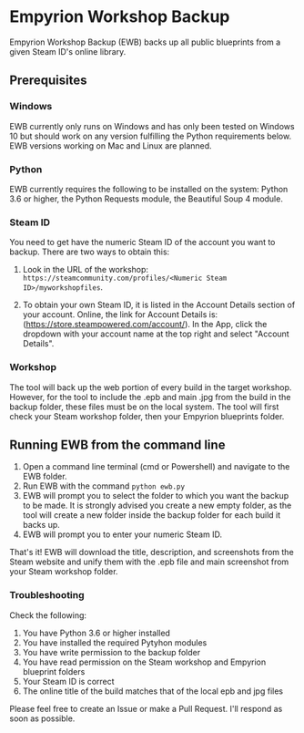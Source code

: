 # Empyrion Workshop Backup
Empyrion Workshop Backup (EWB) backs up all public blueprints from a given Steam ID's online library.

## Prerequisites

### Windows
EWB currently only runs on Windows and has only been tested on Windows 10 but should work on any version fulfilling the Python requirements below. EWB versions working on Mac and Linux are planned.  

### Python
EWB currently requires the following to be installed on the system: Python 3.6 or higher, the Python Requests module, the Beautiful Soup 4 module. 

### Steam ID
You need to get have the numeric Steam ID of the account you want to backup. There are two ways to obtain this:

1. Look in the URL of the workshop: `https://steamcommunity.com/profiles/<Numeric Steam ID>/myworkshopfiles`.

2. To obtain your own Steam ID, it is listed in the Account Details section of your account. Online, the link for Account Details is: (https://store.steampowered.com/account/). In the App, click the dropdown with your account name at the top right and select "Account Details".

### Workshop
The tool will back up the web portion of every build in the target workshop. However, for the tool to include the .epb and main .jpg from the build in the backup folder, these files must be on the local system. The tool will first check your Steam workshop folder, then your Empyrion blueprints folder. 

## Running EWB from the command line

1. Open a command line terminal (cmd or Powershell) and navigate to the EWB folder. 
2. Run EWB with the command `python ewb.py`
3. EWB will prompt you to select the folder to which you want the backup to be made. It is strongly advised you create a new empty folder, as the tool will create a new folder inside the backup folder for each build it backs up. 
4. EWB will prompt you to enter your numeric Steam ID.

That's it! EWB will download the title, description, and screenshots from the Steam website and unify them with the .epb file and main screenshot from your Steam workshop folder.

### Troubleshooting

Check the following:
1. You have Python 3.6 or higher installed
2. You have installed the required Pytyhon modules
3. You have write permission to the backup folder
4. You have read permission on the Steam workshop and Empyrion blueprint folders
5. Your Steam ID is correct
6. The online title of the build matches that of the local epb and jpg files 

Please feel free to create an Issue or make a Pull Request. I'll respond as soon as possible.
